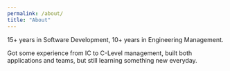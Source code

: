 ```yaml
---
permalink: /about/
title: "About"
---
```


15+ years in Software Development, 10+ years in Engineering Management.

Got some experience from IC to C-Level management, built both applications and teams, but still learning something new everyday.